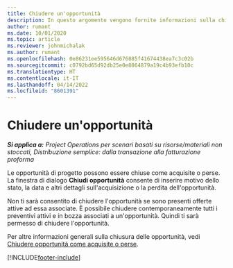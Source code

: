 ```yaml
---
title: Chiudere un'opportunità
description: In questo argomento vengono fornite informazioni sulla chiusura di un'opportunità di progetto.
author: rumant
ms.date: 10/01/2020
ms.topic: article
ms.reviewer: johnmichalak
ms.author: rumant
ms.openlocfilehash: 0e86231ee595646d676885f41674438ea7c3c02b
ms.sourcegitcommit: c0792bd65d92db25e0e8864879a19c4b93efb10c
ms.translationtype: HT
ms.contentlocale: it-IT
ms.lasthandoff: 04/14/2022
ms.locfileid: "8601391"
---
```

# <a name="close-an-opportunity"></a>Chiudere un'opportunità

_**Si applica a:** Project Operations per scenari basati su risorse/materiali non stoccati, Distribuzione semplice: dalla transazione alla fatturazione proforma_

Le opportunità di progetto possono essere chiuse come acquisite o perse. La finestra di dialogo **Chiudi opportunità** consente di inserire motivo dello stato, la data e altri dettagli sull'acquisizione o la perdita dell'opportunità.

Non ti sarà consentito di chiudere l'opportunità se sono presenti offerte attive ad essa associate. È possibile chiudere contemporaneamente tutti i preventivi attivi e in bozza associati a un'opportunità. Quindi ti sarà permesso di chiudere l'opportunità.

Per altre informazioni generali sulla chiusura delle opportunità, vedi [Chiudere opportunità come acquisite o perse](/dynamics365/sales-enterprise/close-opportunity-won-lost-sales).


[!INCLUDE[footer-include](../includes/footer-banner.md)]